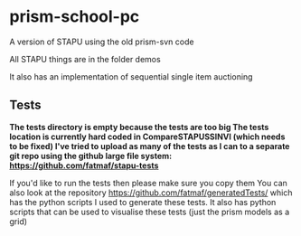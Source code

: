 # prism-school-pc

A version of STAPU using the old prism-svn code 

All STAPU things are in the folder demos 

It also has an implementation of sequential single item auctioning

## Tests
**The tests directory is empty because the tests are too big 
The tests location is currently hard coded in CompareSTAPUSSINVI (which needs to be fixed) 
I've tried to upload as many of the tests as I can to a separate git repo using the github large file system:
<https://github.com/fatmaf/stapu-tests>**

If you'd like to run the tests then please make sure you copy them 
You can also look at the repository <https://github.com/fatmaf/generatedTests/> which has the python scripts I used to generate these tests. It also has python scripts that can be used to visualise these tests (just the prism models as a grid) 
